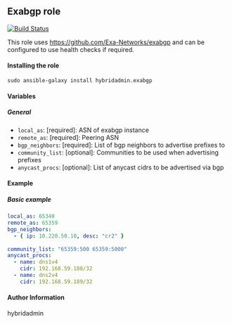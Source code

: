 ## Exabgp role
[![Build Status](https://travis-ci.org/hybridadmin/ansible-role-exabgp.svg?branch=master)](https://travis-ci.org/hybridadmin/ansible-role-exabgp)

This role uses https://github.com/Exa-Networks/exabgp and can be configured to use health checks if required.

#### Installing the role
```
sudo ansible-galaxy install hybridadmin.exabgp
```

#### Variables

##### General

* `local_as`: [required]: ASN of exabgp instance
* `remote_as`: [required]: Peering ASN
* `bgp_neighbors`: [required]: List of bgp neighbors to advertise prefixes to
* `community_list`: [optional]: Communities to be used when advertising prefixes
* `anycast_procs`: [optional]: List of anycast cidrs to be advertised via bgp

#### Example

##### Basic example

```yaml
local_as: 65340
remote_as: 65359
bgp_neighbors:
  - { ip: 10.220.50.10, desc: "cr2" }
    
community_list: "65359:500 65359:5000"
anycast_procs:
  - name: dns1v4
    cidr: 192.168.59.188/32
  - name: dns2v4
    cidr: 192.168.59.189/32
```

#### Author Information

hybridadmin
